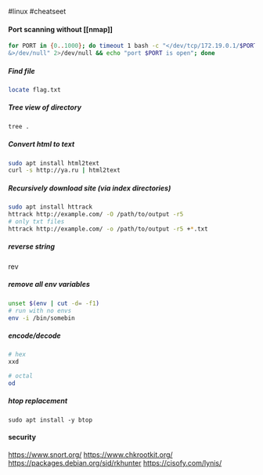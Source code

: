 #linux
#cheatseet 
#### Port scanning without [[nmap]]
```bash
for PORT in {0..1000}; do timeout 1 bash -c "</dev/tcp/172.19.0.1/$PORT
&>/dev/null" 2>/dev/null && echo "port $PORT is open"; done
```
##### Find file 
```bash
locate flag.txt
```
##### Tree view of directory
```bash
tree .
```
##### Convert html to text
```bash
sudo apt install html2text
curl -s http://ya.ru | html2text 
```

##### Recursively download site (via index directories)
```bash
sudo apt install httrack
httrack http://example.com/ -O /path/to/output -r5
# only txt files
httrack http://example.com/ -o /path/to/output -r5 +*.txt
```
##### reverse string
rev

##### remove all env variables
```bash
unset $(env | cut -d= -f1)
# run with no envs
env -i /bin/somebin
```
##### encode/decode
```bash
# hex
xxd

# octal
od
```

##### htop replacement
`sudo apt install -y btop`

#### security
https://www.snort.org/
https://www.chkrootkit.org/
https://packages.debian.org/sid/rkhunter
https://cisofy.com/lynis/
